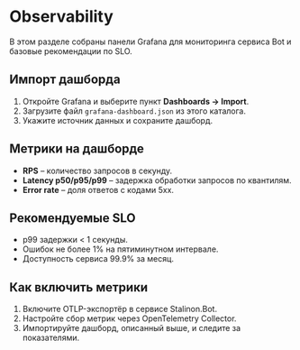 # Observability

В этом разделе собраны панели Grafana для мониторинга сервиса Bot и базовые рекомендации по SLO.

## Импорт дашборда

1. Откройте Grafana и выберите пункт **Dashboards → Import**.
2. Загрузите файл `grafana-dashboard.json` из этого каталога.
3. Укажите источник данных и сохраните дашборд.

## Метрики на дашборде

* **RPS** – количество запросов в секунду.
* **Latency p50/p95/p99** – задержка обработки запросов по квантилям.
* **Error rate** – доля ответов с кодами 5xx.

## Рекомендуемые SLO

* p99 задержки < 1 секунды.
* Ошибок не более 1% на пятиминутном интервале.
* Доступность сервиса 99.9% за месяц.

## Как включить метрики

1. Включите OTLP-экспортёр в сервисе Stalinon.Bot.
2. Настройте сбор метрик через OpenTelemetry Collector.
3. Импортируйте дашборд, описанный выше, и следите за показателями.

